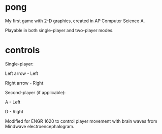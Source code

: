 # pong

My first game with 2-D graphics, created in AP Computer Science A. 

Playable in both single-player and two-player modes.

# controls

Single-player:

Left arrow - Left

Right arrow - Right


Second-player (if applicable):

A - Left

D - Right


Modified for ENGR 1620 to control player movement with brain waves from Mindwave electroencephalogram.
